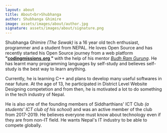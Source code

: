 ```yaml
---
layout: about
title: About<br>Shubhanga
author: Shubhanga Ghimire
image: assets/images/about/author.jpg
signature: assets/images/about/signature.png
---
```


Shubhanga Ghimire <i>(The Sewak) </i> is a 16 year old tech enthusiast, programmer and a student from NEPAL. He loves Open Source and has recently started his Open Source journey from a web platform <b> "<a href ="https://codingmissions.org">codingmissions.org </a>" </b> with the help of his mentor <a href = "https://linkedin.com/in/coolbrg"><i>Budh Ram Gurung</i></a>. He has learnt many programming languages by self-study and believes self-study is the best way to learn anything.

Currently, he is learning C++ and plans to develop many useful softwares in near future. At the age of 13, he participated in District Level Website Designing competetion and from then, he is motivated a lot to do something in the tech industry of Nepal.

He is also one of the founding members of Siddharthians' ICT Club <i>(a students' ICT club of his school)</i> and was an active member of the club from 2017-2019. He believes everyone must know about technology even if they are from non-IT field. He wants Nepal's IT industry to be able to compete globally.